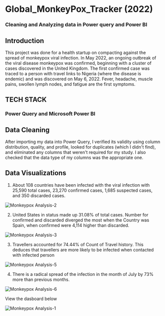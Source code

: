 # Global_MonkeyPox_Tracker (2022)
### Cleaning and Analyzing data in Power query and Power BI

## Introduction
This project was done for a health startup on compacting against the spread of monkeypox viral infection. In May 2022, an ongoing outbreak of the viral disease monkeypox was confirmed, beginning with a cluster of cases discovered in the United Kingdom. The first confirmed case was traced to a person with travel links to Nigeria (where the disease is endemic) and was discovered on May 6, 2022. Fever, headache, muscle pains, swollen lymph nodes, and fatigue are the first symptoms.

## TECH STACK
### Power Query and Microsoft Power BI

## Data Cleaning
After importing my data into Power Query, I verified its validity using column distribution, quality, and profile, looked for duplicates (which I didn't find), and eliminated any columns that weren't required for my study. I also checked that the data type of my columns was the appropriate one.

## Data Visualizations
1. About 108 countries have been infected with the viral infection with 25,590 total cases, 23,270 confirmed cases, 1,685 suspected cases, and 350 discarded cases. 

![Monkeypox Analysis-2](https://user-images.githubusercontent.com/115374063/194792261-0f9b971f-de8e-4ed9-9197-24af2813d502.jpg)

2. United States in status made up 31.08% of total cases. Number for confirmed and discarded diverged the most when the Country was Spain, when confirmed were 4,114 higher than discarded.

![Monkeypox Analysis-3](https://user-images.githubusercontent.com/115374063/194792671-7b9f0c95-c491-4b4a-b6ee-b5f904a6b645.jpg)

3. Travellers accounted for 74.44% of Count of Travel history. This deduces that travellers are more likely to be infected when contacted with infected person

![Monkeypox Analysis-5](https://user-images.githubusercontent.com/115374063/194792717-3716efd2-61c5-4cda-a655-e3c44dff300a.jpg)

4. There is a radical spread of the infection in the month of July by 73% more than previous months.

![Monkeypox Analysis-6](https://user-images.githubusercontent.com/115374063/194792747-89b4bde3-2743-4c9e-b502-a3dfbb80c72d.jpg)

View the dasboard below

![Monkeypox Analysis-1](https://user-images.githubusercontent.com/115374063/194792122-42222dc0-59a1-44d9-9b63-abe8c81509fc.png)
